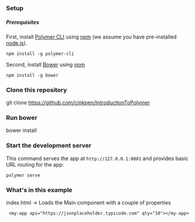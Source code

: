 
### Setup

##### Prerequisites

First, install [Polymer CLI](https://github.com/Polymer/polymer-cli) using
[npm](https://www.npmjs.com) (we assume you have pre-installed [node.js](https://nodejs.org)).

    npm install -g polymer-cli

Second, install [Bower](https://bower.io/) using [npm](https://www.npmjs.com)

    npm install -g bower


### Clone this repository

git clone https://github.com/cinkpen/IntroductionToPolymer

### Run bower 

bower install

### Start the development server

This command serves the app at `http://127.0.0.1:8081` and provides basic URL
routing for the app:

    polymer serve


### What's in this example

index.html -> Loads the Main component with a couple of properties

```
 <my-app api="https://jsonplaceholder.typicode.com" qty="10"></my-app>
```

